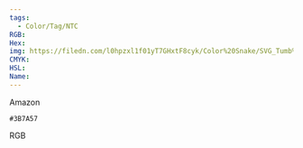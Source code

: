```yaml
---
tags:
  - Color/Tag/NTC
RGB:
Hex:
img: https://filedn.com/l0hpzxl1f01yT7GHxtF8cyk/Color%20Snake/SVG_Tumb%20Mass%20No%20Name/3B7A57.svg
CMYK:
HSL:
Name:
---
```

Amazon
```palette
#3B7A57
```
RGB
